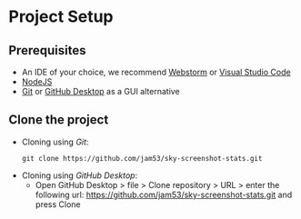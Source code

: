 # Project Setup

## Prerequisites
- An IDE of your choice, we recommend [Webstorm](https://www.jetbrains.com/webstorm/) or [Visual Studio Code](https://code.visualstudio.com/)
- [NodeJS](https://nodejs.org/)
- [Git](https://git-scm.com/downloads) or [GitHub Desktop](https://desktop.github.com/) as a GUI alternative

## Clone the project
- Cloning using *Git*:
    ```
    git clone https://github.com/jam53/sky-screenshot-stats.git
    ```
- Cloning using *GitHub Desktop*:
    - Open GitHub Desktop > file > Clone repository > URL > enter the following url: https://github.com/jam53/sky-screenshot-stats.git and press Clone
